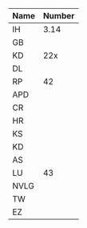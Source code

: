| Name | Number |
|------|--------|
| IH   | 3.14   |
| GB   |        |
| KD   | 22x     |
| DL   |        |
| RP   | 42     |
| APD  |        |
| CR   |        |
| HR   |        |
| KS   |        |
| KD   |        |
| AS   |        |
| LU   |   43   |
| NVLG |        |
| TW   |        |
| EZ   |        |
